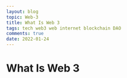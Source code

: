 ```yaml
---
layout: blog
topic: Web-3
title: What Is Web 3
tags: tech web3 web internet blockchain DAO 
comments: true
date: 2022-01-24
---
```


# What Is Web 3
